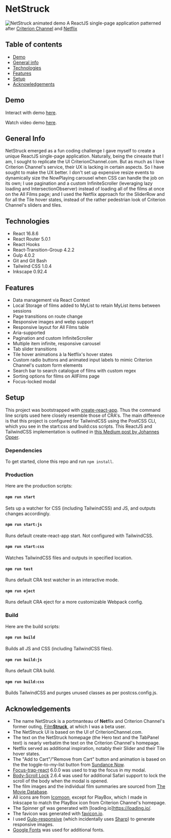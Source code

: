 # NetStruck
![NetStruck animated demo](demo/demo.gif)
A ReactJS single-page application patterned after [Criterion Channel](https://www.criterionchannel.com) and [Netflix](https://www.netflix.com)

## Table of contents
* [Demo](#Demo)
* [General info](#general-info)
* [Technologies](#technologies)
* [Features](#features)
* [Setup](#setup)
* [Acknowledgements](#acknowledgements)

## Demo
Interact with demo [here](https://youtu.be/dW1DNrlSJug).

Watch video demo [here](https://youtu.be/dW1DNrlSJug).

## General Info
NetStruck emerged as a fun coding challenge I gave myself to create a unique ReactJS single-page application. Naturally, being the cineaste that I am, I sought to replicate the UI CriterionChannel.com. But as much as I love Criterion Channel's service, their UX is lacking in certain aspects. So I have sought to make the UX better. I don't set up expensive resize events to dynamically size the NowPlaying carousel when CSS can handle the job on its own; I use pagination and a custom InfiniteScroller (leveraging lazy loading and IntersectionObserver) instead of loading all of the films at once on the All Films page; and I used the Netflix approach for the SliderRow and for all the Tile hover states, instead of the rather pedestrian look of Criterion Channel's sliders and tiles.

## Technologies
* React 16.8.6
* React Router 5.0.1
* React Hooks
* React-Transition-Group 4.2.2
* Gulp 4.0.2
* Git and Git Bash
* Tailwind CSS 1.0.4
* Inkscape 0.92.4

## Features
* Data management via React Context
* Local Storage of films added to MyList to retain MyList items between sessions
* Page transitions on route change
* Responsive images and webp support
* Responsive layout for All Films table
* Aria-supported
* Pagination and custom InfiniteScroller
* Multiple item infinite, responsive carousel
* Tab slider transitions
* Tile hover animations à la Netflix's hover states
* Custom radio buttons and animated input labels to mimic Criterion Channel's custom form elements
* Search bar to search catalogue of films with custom regex
* Sorting options for films on AllFilms page
* Focus-locked modal

## Setup
This project was bootstrapped with [create-react-app](https://github.com/facebook/create-react-app). Thus the command line scripts used here closely resemble those of CRA's. The main difference is that this project is configured for TailwindCSS using the PostCSS CLI, which you see in the start:css and build:css scripts. This ReactJS and TailwindCSS implementation is outlined in [this Medium post by Johannes Opper](https://medium.com/@xijo/create-react-app-with-tailwind-via-postcss-plus-purgecss-5c36b4c33ba7).

### Dependencies
To get started, clone this repo  and run `npm install`.

### Production
Here are the production scripts:

#### `npm run start`
Sets up a watcher for CSS (including TailwindCSS) and JS, and outputs changes accordingly.

#### `npm run start:js`
Runs default create-react-app start. Not configured with TailwindCSS.

#### `npm run start:css`
Watches TailwindCSS files and outputs in specified location.

#### `npm run test`
Runs default CRA test watcher in an interactive mode.

#### `npm run eject`
Runs default CRA eject for a more customizable Webpack config.

### Build
Here are the build scripts:

#### `npm run build`
Builds all JS and CSS (including TailwindCSS files).

#### `npm run build:js`
Runs default CRA build.

#### `npm run build:css`
Builds TailwindCSS and purges unused classes as per postcss.config.js.

## Acknowledgements
  * The name NetStruck is a portmanteau of **Net**flix and Criterion Channel's former outing, [Film**Struck**](https://www.filmstruck.com/), at which I was a beta user.
  * The NetStruck UI is based on the UI of CriterionChannel.com.
  * The text on the NetStruck homepage (the Hero text and the TabPanel text) is nearly verbatim the text on the Criterion Channel's homepage.
  * Netflix served as additional inspiration, notably their Slider and their Tile hover states.
  * The "Add to Cart"/"Remove from Cart" button and animation is based on the the toggle-to-my-list button from [Sundance Now](https://www.sundancenow.com).
  * [Focus-trap-react](https://www.npmjs.com/package/react-focus-trap) 6.0.0 was used to trap the focus in my modal.
  * [Body-Scroll Lock](https://www.npmjs.com/package/body-scroll-lock) 2.6.4 was used for additional Safari support to lock the scroll of the body when the modal is opened.
  * The film images and the individual film summaries are sourced from [The Movie Database](https://www.themoviedb.org).
  * All icons are from [Icomoon](https://icomoon.io/), except for PlayBox, which I made in Inkscape to match the PlayBox icon from Criterion Channel's homepage.
  * The Spinner gif was generated with [loading.io]https://loading.io/.
  * The favicon was generated with [favicon.io](https://favicon.io/).
  * I used [Gulp-responsive](https://www.npmjs.com/package/gulp-responsive) (which incidentally uses [Sharp](https://github.com/lovell/sharp)) to generate responsive images.
  * [Google Fonts](https://fonts.google.com/) was used for additional fonts.
